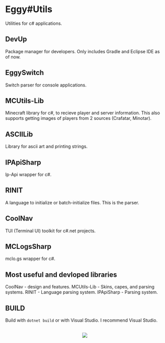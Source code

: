 # Eggy#Utils
Utilities for c# applications.

## DevUp
Package manager for developers. Only includes Gradle and Eclipse IDE as of now.

## EggySwitch
Switch parser for console applications.

## MCUtils-Lib
Minecraft library for c#, to recieve player and server information. This also supports getting images of players from 2 sources (Crafatar, Minotar).

## ASCIILib
Library for ascii art and printing strings.

## IPApiSharp
Ip-Api wrapper for c#.

## RINIT
A language to initialize or batch-initialize files. This is the parser.

## CoolNav
TUI (Terminal UI) toolkit for c#.net projects.

## MCLogsSharp
mclo.gs wrapper for c#.

## Most useful and devloped libraries
CoolNav - design and features.
MCUtils-Lib - Skins, capes, and parsing systems.
RINIT - Language parsing system.
IPApiSharp - Parsing system.

## BUILD
Build with <code>dotnet build</code> or with Visual Studio. I recommend Visual Studio.
<br><br>
<div align="center">
<img src="https://img.shields.io/badge/EggOrg-by--acaiberii-green?style=for-the-badge">
</div>
